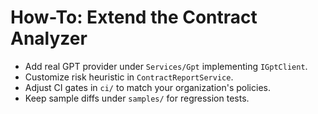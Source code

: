 # How-To: Extend the Contract Analyzer

- Add real GPT provider under `Services/Gpt` implementing `IGptClient`.
- Customize risk heuristic in `ContractReportService`.
- Adjust CI gates in `ci/` to match your organization's policies.
- Keep sample diffs under `samples/` for regression tests.
